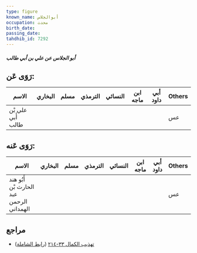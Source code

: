 ```yaml
---
type: figure
known_name: أبوالجلاس
occupation: محدث
birth_date:
passing_date:
tahdhib_id: 7292
---
```

##### أبو الجلاس عن علي بن أبي طالب

## رَوَى عَن:
| الاسم             | البخاري | مسلم | الترمذي | النسائي | ابن ماجه | أبي داود | Others |
| ----------------- | ------- | ---- | ------- | ------- | -------- | -------- | ------ |
| علي بْن أَبي طالب |         |      |         |         |          |          | عس     |
## رَوَى عَنه:
| الاسم                                    | البخاري | مسلم | الترمذي | النسائي | ابن ماجه | أبي داود | Others |
| ---------------------------------------- | ------- | ---- | ------- | ------- | -------- | -------- | ------ |
| أَبُو هند الحارث بْن عبد الرحمن الهمداني |         |      |         |         |          |          | عس     |
## مراجع
- [تهذيب الكمال ٣٣-٢١٤](obsidian://open?vault=Tahdhib-al-Kamal&file=Figures/٧٢٩٢-أبو%20الجلاس%20عن%20علي%20بن%20أبي%20طالب) ([رابط الشاملة](https://shamela.ws/book/3722/17885))